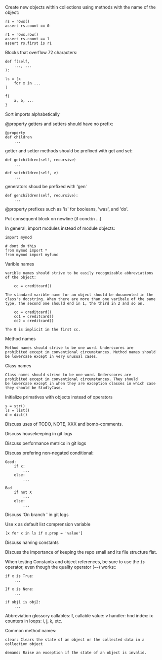 Create new objects within collections using methods with the name of the
object:

    rs = rows()
    assert rs.count == 0

    r1 = rows.row()
    assert rs.count == 1
    assert rs.first is r1

Blocks that overflow 72 characters:
    
    def f(self,
        ..., ...
    ):

    ls = [x 
        for x in ...
    ]

    f(
        a, b, ...
    }
     
Sort imports alphabetically

@property getters and setters should have no prefix:
    
    @property
    def children
        ...

getter and setter methods should be prefixed with get and set:

    def getchildren(self, recursive)
        ...

    def setchildren(self, v)
        ...

generators shoud be prefixed with 'gen'

    def genchildren(self, recursive):
        ...

@property prefixes such as 'is' for booleans, 'was', and 'do'.

Put consequent block on newline (if cond:\n ...)

In general, import modules instead of module objects:
    
    import mymod

    # dont do this
    from mymod import *
    from mymod import myfunc


Varible names

    varible names should strive to be easily recognizable abbreviations
    of the object:
        
        cc = creditcard()

    The standard varible name for an object should be documented in the
    class's docstring. When there are more than one varibale of the same
    type, the second one should end in 1, the third in 2 and so on.

        cc = creditcard()
        cc1 = creditcard()
        cc2 = creditcard()

    The 0 is implicit in the first cc.

Method names

    Method names should strive to be one word. Underscores are
    prohibited except in conventional circumstances. Method names should
    be lowercase except in very unusual cases.

Class names

    Class names should strive to be one word. Underscores are
    prohibited except in conventional circumstances. They should
    be lowercase except in when they are exception classes in which case
    they should be StudlyCase.



Initialize primatives with objects instead of operators

    s = str()
    ls = list()
    d = dict()

Discuss uses of TODO, NOTE, XXX and bomb-comments.

Discuss housekeeping in git logs

Discuss performance metrics in git logs

Discuss prefering non-negated conditional:

    Good:
        if x:
            ...
        else:
            ...

    Bad 
        if not X
            ...
        else:
            ...
Discuss 'On branch <branch-name>' in git logs

Use x as default list comprension variable
    
    [x for x in ls if x.prop = 'value']

Discuss naming constants

Discuss the importance of keeping the repo small and its file structure
flat.

When testing Constants and object references, be sure to use the `is`
operator, even though the quality operator (`==`) works::

    if x is True:
        ...

    If x is None:
        ...

    if obj1 is obj2:
        ...

Abbreviation glossory
    callables: f, callable
    value: v
    handler: hnd
    index: ix
    counters in loops: i, j, k, etc.

Common method names:

    clear: Clears the state of an object or the collected data in a
    collection object

    demand: Raise an exception if the state of an object is invalid.
